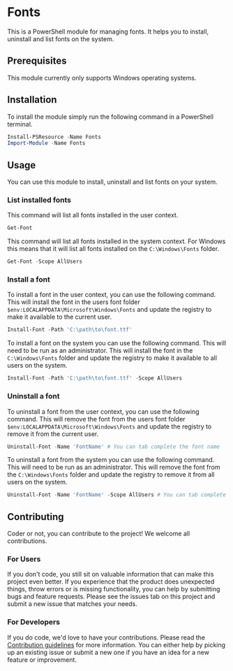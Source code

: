 # Fonts

This is a PowerShell module for managing fonts.
It helps you to install, uninstall and list fonts on the system.

## Prerequisites

This module currently only supports Windows operating systems.

## Installation

To install the module simply run the following command in a PowerShell terminal.

```powershell
Install-PSResource -Name Fonts
Import-Module -Name Fonts
```

## Usage

You can use this module to install, uninstall and list fonts on your system.

### List installed fonts

This command will list all fonts installed in the user context.

```powershell
Get-Font
```

This command will list all fonts installed in the system context.
For Windows this means that it will list all fonts installed on the `C:\Windows\Fonts` folder.

```powershell
Get-Font -Scope AllUsers
```

### Install a font

To install a font in the user context, you can use the following command.
This will install the font in the users font folder `$env:LOCALAPPDATA\Microsoft\Windows\Fonts` and update the registry to
make it available to the current user.

```powershell
Install-Font -Path 'C:\path\to\font.ttf'
```

To install a font on the system you can use the following command. This will need to be run as an administrator.
This will install the font in the `C:\Windows\Fonts` folder and update the registry to make it available to all users on the system.

```powershell
Install-Font -Path 'C:\path\to\font.ttf' -Scope AllUsers
```

### Uninstall a font

To uninstall a font from the user context, you can use the following command.
This will remove the font from the users font folder `$env:LOCALAPPDATA\Microsoft\Windows\Fonts` and update the
registry to remove it from the current user.

```powershell
Uninstall-Font -Name 'FontName' # You can tab complete the font name
```

To uninstall a font from the system you can use the following command. This will need to be run as an administrator.
This will remove the font from the `C:\Windows\Fonts` folder and update the registry to remove it from all users on the system.

```powershell
Uninstall-Font -Name 'FontName' -Scope AllUsers # You can tab complete the font name
```

## Contributing

Coder or not, you can contribute to the project! We welcome all contributions.

### For Users

If you don't code, you still sit on valuable information that can make this project even better. If you experience that the
product does unexpected things, throw errors or is missing functionality, you can help by submitting bugs and feature requests.
Please see the issues tab on this project and submit a new issue that matches your needs.

### For Developers

If you do code, we'd love to have your contributions. Please read the [Contribution guidelines](CONTRIBUTING.md) for more information.
You can either help by picking up an existing issue or submit a new one if you have an idea for a new feature or improvement.
